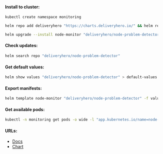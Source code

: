 #### Install to cluster:
```bash
kubectl create namespace monitoring
```
```bash
helm repo add deliveryhero "https://charts.deliveryhero.io/" && helm repo update
```
```bash
helm upgrade --install node-monitor "deliveryhero/node-problem-detector" -f values.yml -n monitoring --version "2.3.12"
```

#### Check updates:
```bash
helm search repo "deliveryhero/node-problem-detector"
```

#### Get default values:
```bash
helm show values "deliveryhero/node-problem-detector" > default-values.yml
```

#### Export manifests:
```bash
helm template node-monitor "deliveryhero/node-problem-detector" -f values.yml -n monitoring --version "2.3.12" > manifests.yml
```

#### Get available pods:
```bash
kubectl -n monitoring get pods -o wide -l "app.kubernetes.io/name=node-problem-detector"
```

#### URLs:
- [Docs](https://github.com/kubernetes/node-problem-detector/blob/master/README.md)
- [Chart](https://github.com/deliveryhero/helm-charts/tree/master/stable/node-problem-detector)
